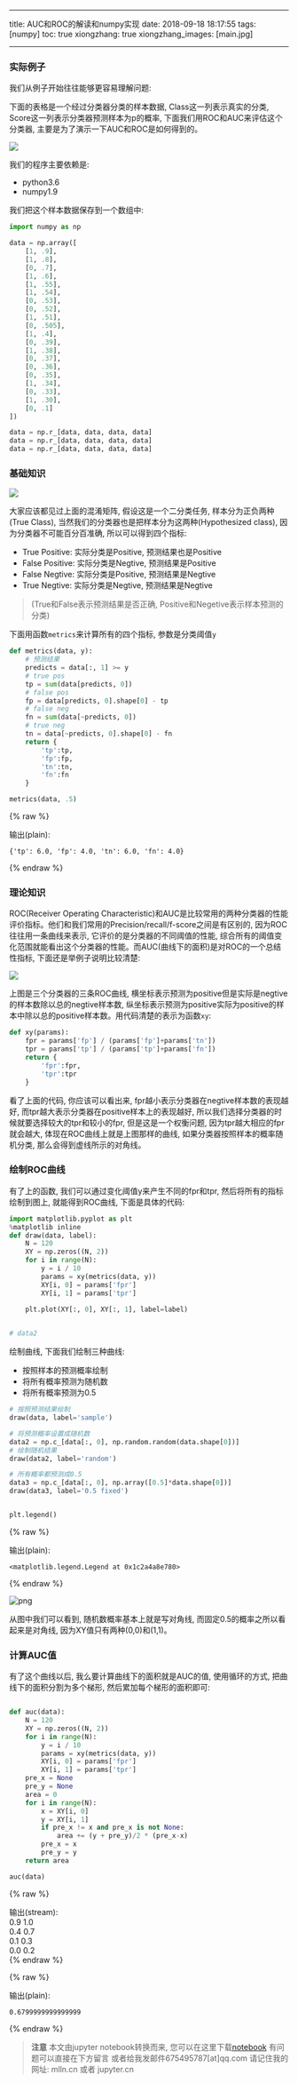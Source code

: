 
---
title: AUC和ROC的解读和numpy实现
date: 2018-09-18 18:17:55
tags: [numpy]
toc: true
xiongzhang: true
xiongzhang_images: [main.jpg]

---
<span></span>
<!-- more -->

### 实际例子

我们从例子开始往往能够更容易理解问题:

下面的表格是一个经过分类器分类的样本数据, Class这一列表示真实的分类, Score这一列表示分类器预测样本为p的概率, 下面我们用ROC和AUC来评估这个分类器, 主要是为了演示一下AUC和ROC是如何得到的。

<img src="imgs/samples.png">

我们的程序主要依赖是:

- python3.6
- numpy1.9

我们把这个样本数据保存到一个数组中:


```python
import numpy as np

data = np.array([
    [1, .9],
    [1, .8],
    [0, .7],
    [1, .6],
    [1, .55],
    [1, .54],
    [0, .53],
    [0, .52],
    [1, .51],
    [0, .505],
    [1, .4],
    [0, .39],
    [1, .38],
    [0, .37],
    [0, .36],
    [0, .35],
    [1, .34],
    [0, .33],
    [1, .30],
    [0, .1]
])

data = np.r_[data, data, data, data]
data = np.r_[data, data, data, data]
data = np.r_[data, data, data, data]
```

### 基础知识

<img src="imgs/confusion-matrix.png"/>



大家应该都见过上面的混淆矩阵, 假设这是一个二分类任务, 样本分为正负两种(True Class), 当然我们的分类器也是把样本分为这两种(Hypothesized class), 因为分类器不可能百分百准确, 所以可以得到四个指标: 

- True Positive: 实际分类是Positive, 预测结果也是Positive
- False Positive: 实际分类是Negtive, 预测结果是Positive
- False Negtive: 实际分类是Positive, 预测结果是Negtive
- True Negtive: 实际分类是Negtive, 预测结果是Negtive

> (True和False表示预测结果是否正确, Positive和Negetive表示样本预测的分类)

下面用函数`metrics`来计算所有的四个指标, 参数是分类阈值`y`


```python
def metrics(data, y):
    # 预测结果
    predicts = data[:, 1] >= y
    # true pos
    tp = sum(data[predicts, 0])
    # false pos
    fp = data[predicts, 0].shape[0] - tp
    # false neg
    fn = sum(data[~predicts, 0])
    # true neg
    tn = data[~predicts, 0].shape[0] - fn
    return {
        'tp':tp,
        'fp':fp,
        'tn':tn,
        'fn':fn
    }
```


```python
metrics(data, .5)
```




{% raw %}
<div class="output">
输出(plain):<br/>

    {'tp': 6.0, 'fp': 4.0, 'tn': 6.0, 'fn': 4.0}

</div>
{% endraw %}



### 理论知识

ROC(Receiver Operating Characteristic)和AUC是比较常用的两种分类器的性能评价指标。他们和我们常用的Precision/recall/f-score之间是有区别的, 因为ROC往往用一条曲线来表示, 它评价的是分类器的不同阈值的性能, 综合所有的阈值变化范围就能看出这个分类器的性能。而AUC(曲线下的面积)是对ROC的一个总结性指标, 下面还是举例子说明比较清楚:

<img src="imgs/roc.png" />

上图是三个分类器的三条ROC曲线, 横坐标表示预测为positive但是实际是negtive的样本数除以总的negtive样本数, 纵坐标表示预测为positive实际为positive的样本中除以总的positive样本数。用代码清楚的表示为函数`xy`:


```python
def xy(params):
    fpr = params['fp'] / (params['fp']+params['tn'])
    tpr = params['tp'] / (params['tp']+params['fn'])
    return {
        'fpr':fpr,
        'tpr':tpr
    }
```

看了上面的代码, 你应该可以看出来, fpr越小表示分类器在negtive样本数的表现越好, 而tpr越大表示分类器在positive样本上的表现越好, 所以我们选择分类器的时候就要选择较大的tpr和较小的fpr, 但是这是一个权衡问题, 因为tpr越大相应的fpr就会越大, 体现在ROC曲线上就是上图那样的曲线, 如果分类器按照样本的概率随机分类, 那么会得到虚线所示的对角线。

### 绘制ROC曲线

有了上的函数, 我们可以通过变化阈值y来产生不同的fpr和tpr, 然后将所有的指标绘制到图上, 就能得到ROC曲线, 下面是具体的代码:


```python
import matplotlib.pyplot as plt
%matplotlib inline
def draw(data, label):
    N = 120
    XY = np.zeros((N, 2))
    for i in range(N):
        y = i / 10
        params = xy(metrics(data, y))
        XY[i, 0] = params['fpr']
        XY[i, 1] = params['tpr']

    plt.plot(XY[:, 0], XY[:, 1], label=label)
    

# data2
```

绘制曲线, 下面我们绘制三种曲线:

- 按照样本的预测概率绘制
- 将所有概率预测为随机数
- 将所有概率预测为0.5


```python
# 按照预测结果绘制
draw(data, label='sample')

# 将预测概率设置成随机数
data2 = np.c_[data[:, 0], np.random.random(data.shape[0])]
# 绘制随机结果
draw(data2, label='random')

# 所有概率都预测成0.5
data3 = np.c_[data[:, 0], np.array([0.5]*data.shape[0])]
draw(data3, label='0.5 fixed')


plt.legend()
```




{% raw %}
<div class="output">
输出(plain):<br/>

    <matplotlib.legend.Legend at 0x1c2a4a8e780>

</div>
{% endraw %}




![png](output_14_1.png)


从图中我们可以看到, 随机数概率基本上就是写对角线, 而固定0.5的概率之所以看起来是对角线, 因为XY值只有两种(0,0)和(1,1)。

### 计算AUC值

有了这个曲线以后, 我么要计算曲线下的面积就是AUC的值, 使用循环的方式, 把曲线下的面积分割为多个梯形, 然后累加每个梯形的面积即可:


```python

def auc(data):
    N = 120
    XY = np.zeros((N, 2))
    for i in range(N):
        y = i / 10
        params = xy(metrics(data, y))
        XY[i, 0] = params['fpr']
        XY[i, 1] = params['tpr']
    pre_x = None
    pre_y = None
    area = 0
    for i in range(N):
        x = XY[i, 0]
        y = XY[i, 1]
        if pre_x != x and pre_x is not None:
            area += (y + pre_y)/2 * (pre_x-x)
        pre_x = x
        pre_y = y
    return area

auc(data)
```

{% raw %}
<div class="output">
输出(stream):<br>
    0.9 1.0
    <br />0.4 0.7
    <br />0.1 0.3
    <br />0.0 0.2
    <br />
</div>
{% endraw %}




{% raw %}
<div class="output">
输出(plain):<br/>

    0.6799999999999999

</div>
{% endraw %}




> **注意**
> 本文由jupyter notebook转换而来, 您可以在这里下载[notebook](AUC和ROC的解读和numpy实现.ipynb)
> 有问题可以直接在下方留言
> 或者给我发邮件675495787[at]qq.com
> 请记住我的网址: mlln.cn 或者 jupyter.cn
